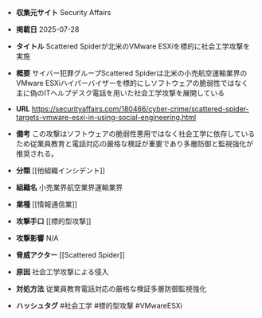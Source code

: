 - **収集元サイト**
Security Affairs

- **掲載日**
2025-07-28

- **タイトル**
Scattered Spiderが北米のVMware ESXiを標的に社会工学攻撃を実施

- **概要**
サイバー犯罪グループScattered Spiderは北米の小売航空運輸業界のVMware ESXiハイパーバイザーを標的にしソフトウェアの脆弱性ではなく主に偽のITヘルプデスク電話を用いた社会工学攻撃を展開している

- **URL**
https://securityaffairs.com/180466/cyber-crime/scattered-spider-targets-vmware-esxi-in-using-social-engineering.html

- **備考**
この攻撃はソフトウェアの脆弱性悪用ではなく社会工学に依存しているため従業員教育と電話対応の厳格な検証が重要であり多層防御と監視強化が推奨される。

- **分類**
[[他組織インシデント]]

- **組織名**
小売業界航空業界運輸業界

- **業種**
[[情報通信業]]

- **攻撃手口**
[[標的型攻撃]]

- **攻撃影響**
N/A

- **脅威アクター**
[[Scattered Spider]]

- **原因**
社会工学攻撃による侵入

- **対処方法**
従業員教育電話対応の厳格な検証多層防御監視強化

- **ハッシュタグ**
#社会工学 #標的型攻撃 #VMwareESXi
